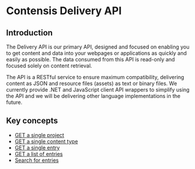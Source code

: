 # Contensis Delivery API

## Introduction
The Delivery API is our primary API, designed and focused on enabling you to get content and data into your webpages or applications as quickly and easily as possible. The data consumed from this API is read-only and focused solely on content retrieval.

The API is a RESTful service to ensure maximum compatibility, delivering content as JSON and resource files (assets) as text or binary files. We currently provide .NET and JavaScript client API wrappers to simplify using the API and we will be delivering other language implementations in the future.

## Key concepts

- [GET a single project](/accessing/get-project.md)
- [GET a single content type](/accessing/get-contenttype.md)
- [GET a single entry](/accessing/get-entry.md)
- [GET a list of entries](/accessing/list-entries.md)
- [Search for entries](/search/search-basics.md)
